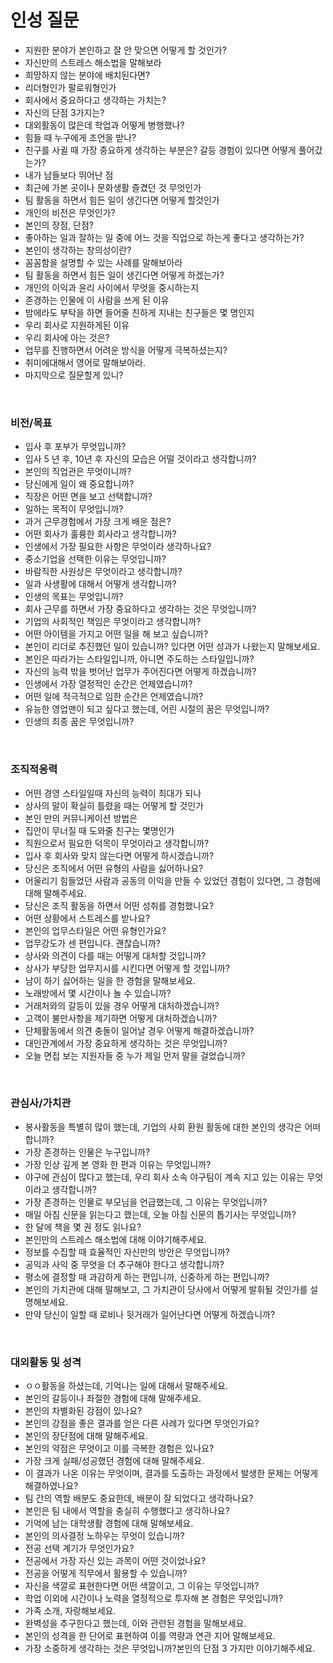 # 인성 질문

- 지원한 분야가 본인하고 잘 안 맞으면 어떻게 할 것인가?
- 자신만의 스트레스 해소법을 말해보라
- 희망하지 않는 분야에 배치된다면?
- 리더형인가 팔로워형인가
- 회사에서 중요하다고 생각하는 가치는?
- 자신의 단점 3가지는?
- 대외활동이 많은데 학업과 어떻게 병행했나?
- 힘들 때 누구에게 조언을 받나?
- 친구를 사귈 때 가장 중요하게 생각하는 부분은? 갈등 경험이 있다면 어떻게 풀어갔는가?
- 내가 남들보다 뛰어난 점
- 최근에 가본 곳이나 문화생활 즐겼던 것 무엇인가
- 팀 활동을 하면서 힘든 일이 생긴다면 어떻게 할것인가
- 개인의 비전은 무엇인가?
- 본인의 장점, 단점?
- 좋아하는 일과 잘하는 일 중에 어느 것을 직업으로 하는게 좋다고 생각하는가?
- 본인이 생각하는 창의성이란?
- 꼼꼼함을 설명할 수 있는 사례를 말해보아라
- 팀 활동을 하면서 힘든 일이 생긴다면 어떻게 하겠는가?
- 개인의 이익과 윤리 사이에서 무엇을 중시하는지
- 존경하는 인물에 이 사람을 쓰게 된 이유
- 밤에라도 부탁을 하면 들어줄 친하게 지내는 친구들은 몇 명인지
- 우리 회사로 지원하게된 이유
- 우리 회사에 아는 것은?
- 업무를 진행하면서 어려운 방식을 어떻게 극복하셨는지?
- 취미에대해서 영어로 말해보아라.
- 마지막으로 질문할게 있니?

<br>

### **비전/목표**

- 입사 후 포부가 무엇입니까?
- 입사 5 년 후, 10년 후 자신의 모습은 어떨 것이라고 생각합니까?
- 본인의 직업관은 무엇이니까?
- 당신에게 일이 왜 중요합니까?
- 직장은 어떤 면을 보고 선택합니까?
- 일하는 목적이 무엇입니까?
- 과거 근무경험에서 가장 크게 배운 점은?
- 어떤 회사가 훌륭한 회사라고 생각합니까?
- 인생에서 가장 필요한 사항은 무엇이라 생각하나요?
- 중소기업을 선택한 이유는 무엇입니까?
- 바람직한 사원상은 무엇이라고 생각합니까?
- 일과 사생활에 대해서 어떻게 생각합니까?
- 인생의 목표는 무엇입니까?
- 회사 근무를 하면서 가장 중요하다고 생각하는 것은 무엇입니까?
- 기업의 사회적인 책임은 무엇이라고 생각합니까?
- 어떤 아이템을 가지고 어떤 일을 해 보고 싶습니까?
- 본인이 리더로 추진했던 일이 있습니까? 있다면 어떤 성과가 나왔는지 말해보세요.
- 본인은 따라가는 스타일입니까, 아니면 주도하는 스타일입니까?
- 자신의 능력 밖을 벗어난 업무가 주어진다면 어떻게 하겠습니까?
- 인생에서 가장 열정적인 순간은 언제였습니까?
- 어떤 일에 적극적으로 임한 순간은 언제였습니까?
- 유능한 영업맨이 되고 싶다고 했는데, 어린 시절의 꿈은 무엇입니까?
- 인생의 최종 꿈은 무엇입니까?

<br>

### **조직적응력**

- 어떤 경영 스타일일때 자신의 능력이 최대가 되나
- 상사의 말이 확실히 틀렸을 때는 어떻게 할 것인가
- 본인 만의 커뮤니케이션 방법은
- 집안이 무너질 때 도와줄 친구는 몇명인가
- 직원으로서 필요한 덕목이 무엇이라고 생각합니까?
- 입사 후 회사와 맞지 않는다면 어떻게 하시겠습니까?
- 당신은 조직에서 어떤 유형의 사람을 싫어하나요?
- 어울리기 힘들었던 사람과 공동의 이익을 만들 수 있었던 경험이 있다면, 그 경험에 대해 말해주세요.
- 당신은 조직 활동을 하면서 어떤 성취를 경험했나요?
- 어떤 상황에서 스트레스를 받나요?
- 본인의 업무스타일은 어떤 유형인가요?
- 업무강도가 센 편입니다. 괜찮습니까?
- 상사와 의견이 다를 때는 어떻게 대처할 것입니까?
- 상사가 부당한 업무지시를 시킨다면 어떻게 할 것입니까?
- 남이 하기 싫어하는 일을 한 경험을 말해보세요.
- 노래방에서 몇 시간이나 놀 수 있습니까?
- 거래처와의 갈등이 있을 경우 어떻게 대처하겠습니까?
- 고객이 불만사항을 제기하면 어떻게 대처하겠습니까?
- 단체활동에서 의견 충돌이 일어날 경우 어떻게 해결하겠습니까?
- 대인관계에서 가장 중요하게 생각하는 것은 무엇입니까?
- 오늘 면접 보는 지원자들 중 누가 제일 먼저 말을 걸었습니까?

<br>

### **관심사/가치관**

- 봉사활동을 특별히 많이 했는데, 기업의 사회 환원 활동에 대한 본인의 생각은 어떠합니까?
- 가장 존경하는 인물은 누구입니까?
- 가장 인상 깊게 본 영화 한 편과 이유는 무엇입니까?
- 야구에 관심이 많다고 했는데, 우리 회사 소속 야구팀이 계속 지고 있는 이유는 무엇이라고 생각합니까?
- 가장 존경하는 인물로 부모님을 언급했는데, 그 이유는 무엇입니까?
- 매일 아침 신문을 읽는다고 했는데, 오늘 아침 신문의 톱기사는 무엇입니까?
- 한 달에 책을 몇 권 정도 읽나요?
- 본인만의 스트레스 해소법에 대해 이야기해주세요.
- 정보를 수집할 때 효율적인 자신만의 방안은 무엇입니까?
- 공익과 사익 중 무엇을 더 추구해야 한다고 생각합니까?
- 평소에 결정할 때 과감하게 하는 편입니까, 신중하게 하는 편입니까?
- 본인의 가치관에 대해 말해보고, 그 가치관이 당사에서 어떻게 발휘될 것인가를 설명해보세요.
- 만약 당신이 일할 때 로비나 뒷거래가 일어난다면 어떻게 하겠습니까?

<br>

### **대외활동 및 성격**

- ㅇㅇ활동을 하셨는데, 기억나는 일에 대해서 말해주세요.
- 본인의 갈등이나 좌절한 경험에 대해 말해주세요.
- 본인의 차별화된 강점이 있나요?
- 본인의 강점을 좋은 결과를 얻은 다른 사례가 있다면 무엇인가요?
- 본인의 장단점에 대해 말해주세요.
- 본인의 약점은 무엇이고 이를 극복한 경험은 있나요?
- 가장 크게 실패/성공했던 경험에 대해 말해주세요.
- 이 결과가 나온 이유는 무엇이며, 결과를 도출하는 과정에서 발생한 문제는 어떻게 해결하였나요?
- 팀 간의 역할 배분도 중요한데, 배분이 잘 되었다고 생각하나요?
- 본인은 팀 내에서 역할을 충실히 수행했다고 생각하나요?
- 기억에 남는 대학생활 경험에 대해 말해보세요.
- 본인의 의사결정 노하우는 무엇이 있습니까?
- 전공 선택 계기가 무엇인가요?
- 전공에서 가장 자신 있는 과목이 어떤 것이었나요?
- 전공을 어떻게 직무에서 활용할 수 있습니까?
- 자신을 색깔로 표현한다면 어떤 색깔이고, 그 이유는 무엇입니까?
- 학업 이외에 시간이나 노력을 열정적으로 투자해 본 경험은 무엇입니까?
- 가족 소개, 자랑해보세요.
- 완벽성을 추구한다고 했는데, 이와 관련된 경험을 말해보세요.
- 본인의 성격을 한 단어로 표현하여 이를 역량과 연관 지어 말해보세요.
- 가장 소중하게 생각하는 것은 무엇입니까?본인의 단점 3 가지만 이야기해주세요.
